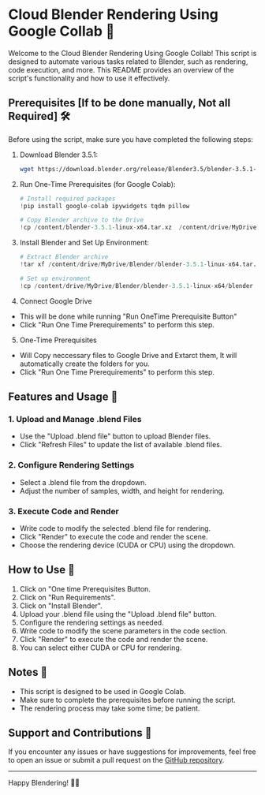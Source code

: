 # Cloud Blender Rendering Using Google Collab 🚀

Welcome to the Cloud Blender Rendering Using Google Collab! This script is designed to automate various tasks related to Blender, such as rendering, code execution, and more. This README provides an overview of the script's functionality and how to use it effectively.

## Prerequisites [If to be done manually, Not all Required] 🛠️

Before using the script, make sure you have completed the following steps:

1. Download Blender 3.5.1:
   ```bash
   wget https://download.blender.org/release/Blender3.5/blender-3.5.1-linux-x64.tar.xz
   ```

2. Run One-Time Prerequisites (for Google Colab):
   ```python
   # Install required packages
   !pip install google-colab ipywidgets tqdm pillow

   # Copy Blender archive to the Drive
   !cp /content/blender-3.5.1-linux-x64.tar.xz  /content/drive/MyDrive/Blender/blender-3.5.1-linux-x64.tar.xz
   ```

3. Install Blender and Set Up Environment:
   ```python
   # Extract Blender archive
   !tar xf /content/drive/MyDrive/Blender/blender-3.5.1-linux-x64.tar.xz

   # Set up environment
   !cp /content/drive/MyDrive/Blender/blender-3.5.1-linux-x64/blender /usr/local/bin/
   ```
4. Connect Google Drive

- This will be done while running "Run OneTime Prerequisite Button"
- Click "Run One Time Prerequirements" to perform this step.

5. One-Time Prerequisites

- Will Copy neccessary files to Google Drive and Extarct them, It will automatically create the folders for you.
- Click "Run One Time Prerequirements" to perform this step.
## Features and Usage 📝

### 1. Upload and Manage .blend Files

- Use the "Upload .blend file" button to upload Blender files.
- Click "Refresh Files" to update the list of available .blend files.

### 2. Configure Rendering Settings

- Select a .blend file from the dropdown.
- Adjust the number of samples, width, and height for rendering.

### 3. Execute Code and Render

- Write code to modify the selected .blend file for rendering.
- Click "Render" to execute the code and render the scene.
- Choose the rendering device (CUDA or CPU) using the dropdown.


## How to Use 📖

1. Click on "One time Prerequisites Button.
2. Click on "Run Requirements".
3. Click on "Install Blender".
4. Upload your .blend file using the "Upload .blend file" button.
5. Configure the rendering settings as needed.
6. Write code to modify the scene parameters in the code section.
7. Click "Render" to execute the code and render the scene.
8. You can select either CUDA or CPU for rendering.

## Notes 📝

- This script is designed to be used in Google Colab.
- Make sure to complete the prerequisites before running the script.
- The rendering process may take some time; be patient.

## Support and Contributions 🤝

If you encounter any issues or have suggestions for improvements, feel free to open an issue or submit a pull request on the [GitHub repository](https://github.com/your-username/your-repo-name).

---

Happy Blendering! 🎨🎉
